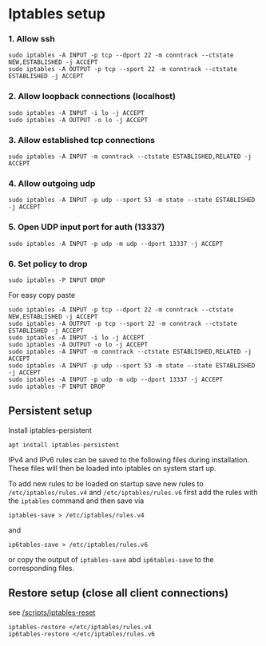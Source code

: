 # Iptables setup

### 1. Allow ssh
```
sudo iptables -A INPUT -p tcp --dport 22 -m conntrack --ctstate NEW,ESTABLISHED -j ACCEPT
sudo iptables -A OUTPUT -p tcp --sport 22 -m conntrack --ctstate ESTABLISHED -j ACCEPT
```

### 2. Allow loopback connections (localhost)
```
sudo iptables -A INPUT -i lo -j ACCEPT
sudo iptables -A OUTPUT -o lo -j ACCEPT
```

### 3. Allow established tcp connections
```
sudo iptables -A INPUT -m conntrack --ctstate ESTABLISHED,RELATED -j ACCEPT
```

### 4. Allow outgoing udp
```
sudo iptables -A INPUT -p udp --sport 53 -m state --state ESTABLISHED -j ACCEPT
```

### 5. Open UDP input port for auth (13337)
```
sudo iptables -A INPUT -p udp -m udp --dport 13337 -j ACCEPT
```

### 6. Set policy to drop
```
sudo iptables -P INPUT DROP
```

For easy copy paste
```
sudo iptables -A INPUT -p tcp --dport 22 -m conntrack --ctstate NEW,ESTABLISHED -j ACCEPT
sudo iptables -A OUTPUT -p tcp --sport 22 -m conntrack --ctstate ESTABLISHED -j ACCEPT
sudo iptables -A INPUT -i lo -j ACCEPT
sudo iptables -A OUTPUT -o lo -j ACCEPT
sudo iptables -A INPUT -m conntrack --ctstate ESTABLISHED,RELATED -j ACCEPT
sudo iptables -A INPUT -p udp --sport 53 -m state --state ESTABLISHED -j ACCEPT
sudo iptables -A INPUT -p udp -m udp --dport 13337 -j ACCEPT
sudo iptables -P INPUT DROP
```


## Persistent setup

Install iptables-persistent
```
apt install iptables-persistent
```

IPv4 and IPv6 rules can be saved to the following files during installation. These files will then be loaded into iptables on system start up.

To add new rules to be loaded on startup save new rules to `/etc/iptables/rules.v4` and `/etc/iptables/rules.v6` first add the rules with the ```iptables``` command and then save via 
```
iptables-save > /etc/iptables/rules.v4
```
and
``` 
ip6tables-save > /etc/iptables/rules.v6
```

or copy the output of ```iptables-save``` abd ```ip6tables-save``` to the corresponding files.

## Restore setup (close all client connections)
see [/scripts/iptables-reset](https://github.com/MissMuffin/magicportknocker/blob/master/scripts/iptables-reset)
```
iptables-restore </etc/iptables/rules.v4
ip6tables-restore </etc/iptables/rules.v6
```